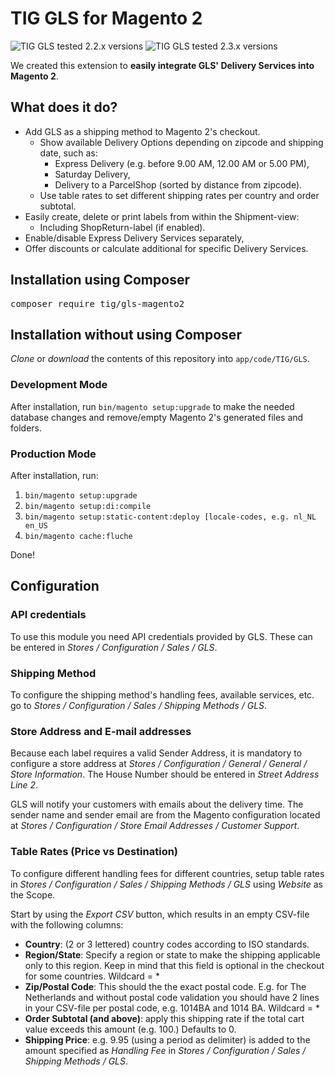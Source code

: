# TIG GLS for Magento 2

![TIG GLS tested 2.2.x versions](https://img.shields.io/badge/Tested%20with-2.2.11-%23009f3e)
![TIG GLS tested 2.3.x versions](https://img.shields.io/badge/Tested%20with-2.3.4-%23009f3e)

We created this extension to **easily integrate GLS' Delivery Services into Magento 2**. 

## What does it do?
* Add GLS as a shipping method to Magento 2's checkout.
  * Show available Delivery Options depending on zipcode and shipping date, such as:
    * Express Delivery (e.g. before 9.00 AM, 12.00 AM or 5.00 PM),
    * Saturday Delivery,
    * Delivery to a ParcelShop (sorted by distance from zipcode).
  * Use table rates to set different shipping rates per country and order subtotal.
* Easily create, delete or print labels from within the Shipment-view:
  * Including ShopReturn-label (if enabled).
* Enable/disable Express Delivery Services separately,
* Offer discounts or calculate additional for specific Delivery Services.

## Installation using Composer
<pre>composer require tig/gls-magento2</pre>

## Installation without using Composer
_Clone_ or _download_ the contents of this repository into `app/code/TIG/GLS`.

### Development Mode
After installation, run `bin/magento setup:upgrade` to make the needed database changes and remove/empty Magento 2's generated files and folders.

### Production Mode
After installation, run:
1. `bin/magento setup:upgrade`
2. `bin/magento setup:di:compile`
3. `bin/magento setup:static-content:deploy [locale-codes, e.g. nl_NL en_US`
4. `bin/magento cache:fluche`

Done!

## Configuration

### API credentials
To use this module you need API credentials provided by GLS. These can be entered in _Stores / Configuration / Sales / GLS_.

### Shipping Method  
To configure the shipping method's handling fees, available services, etc. go to _Stores / Configuration / Sales / Shipping Methods / GLS_.

### Store Address and E-mail addresses
Because each label requires a valid Sender Address, it is mandatory to configure a store address at _Stores / Configuration / General / General / Store Information_. The House Number should be entered in _Street Address Line 2_.

GLS will notify your customers with emails about the delivery time. The sender name and sender email are from the Magento configuration located at _Stores / Configuration / Store Email Addresses / Customer Support_. 

### Table Rates (Price vs Destination)
To configure different handling fees for different countries, setup table rates in _Stores / Configuration / Sales / Shipping Methods / GLS_ using _Website_ as the Scope.

Start by using the _Export CSV_ button, which results in an empty CSV-file with the following columns:
* **Country**: (2 or 3 lettered) country codes according to ISO standards.
* **Region/State**: Specify a region or state to make the shipping applicable only to this region. Keep in mind that this field is optional in the checkout for some countries. Wildcard = *
* **Zip/Postal Code**: This should the the exact postal code. E.g. for The Netherlands and without postal code validation you should have 2 lines in your CSV-file per postal code, e.g. 1014BA and 1014 BA. Wildcard = *
* **Order Subtotal (and above)**: apply this shipping rate if the total cart value exceeds this amount (e.g. 100.) Defaults to 0. 
* **Shipping Price**: e.g. 9.95 (using a period as delimiter) is added to the amount specified as _Handling Fee_ in _Stores / Configuration / Sales / Shipping Methods / GLS_.  


